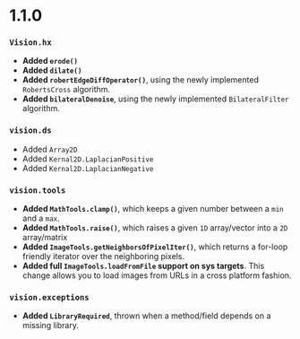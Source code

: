 1.1.0
===

### `Vision.hx`

 - **Added `erode()`**
 - **Added `dilate()`**
 - **Added `robertEdgeDiffOperator()`**, using the newly implemented `RobertsCross` algorithm.
 - **Added `bilateralDenoise`**, using the newly implemented `BilateralFilter` algorithm.
### `vision.ds`

 - Added `Array2D`
 - Added `Kernal2D.LaplacianPositive`
 - Added `Kernal2D.LaplacianNegative`

### `vision.tools`

 - **Added `MathTools.clamp()`**, which keeps a given number between a `min` and a `max`.
 - **Added `MathTools.raise()`**, which raises a given `1D` array/vector into a `2D` array/matrix
 - **Added `ImageTools.getNeighborsOfPixelIter()`**, which returns a for-loop friendly iterator over the neighboring pixels.
 - **Added full `ImageTools.loadFromFile` support on sys targets**. This change allows you to load images from URLs in a cross platform fashion.
  
### `vision.exceptions`

 - **Added `LibraryRequired`**, thrown when a method/field depends on a missing library.